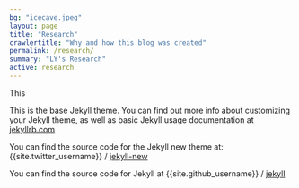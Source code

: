 ```yaml
---
bg: "icecave.jpeg"
layout: page
title: "Research"
crawlertitle: "Why and how this blog was created"
permalink: /research/
summary: "LY's Research"
active: research
---
```


This 

This is the base Jekyll theme. You can find out more info about customizing your Jekyll theme, as well as basic Jekyll usage documentation at [jekyllrb.com](http://jekyllrb.com/)

You can find the source code for the Jekyll new theme at:
{{site.twitter_username}} /
[jekyll-new](https://github.com/jglovier/jekyll-new)

You can find the source code for Jekyll at
{{site.github_username}} /
[jekyll](https://github.com/jekyll/jekyll)
